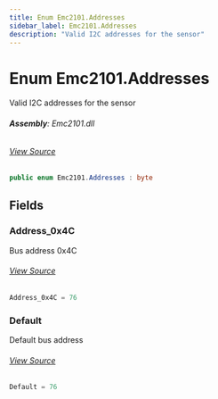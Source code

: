 ```yaml
---
title: Enum Emc2101.Addresses
sidebar_label: Emc2101.Addresses
description: "Valid I2C addresses for the sensor"
---
```

# Enum Emc2101.Addresses
Valid I2C addresses for the sensor

###### **Assembly**: Emc2101.dll
###### [View Source](https://github.com/WildernessLabs/Meadow.Foundation.git/blob/develop/Source/Meadow.Foundation.Peripherals/ICs.FanControllers.Emc2101/Driver/Emc2101.Enums.cs#L140)
```csharp title="Declaration"
public enum Emc2101.Addresses : byte
```
## Fields
### Address_0x4C
Bus address 0x4C
###### [View Source](https://github.com/WildernessLabs/Meadow.Foundation.git/blob/develop/Source/Meadow.Foundation.Peripherals/ICs.FanControllers.Emc2101/Driver/Emc2101.Enums.cs#L145)
```csharp title="Declaration"
Address_0x4C = 76
```
### Default
Default bus address
###### [View Source](https://github.com/WildernessLabs/Meadow.Foundation.git/blob/develop/Source/Meadow.Foundation.Peripherals/ICs.FanControllers.Emc2101/Driver/Emc2101.Enums.cs#L149)
```csharp title="Declaration"
Default = 76
```
